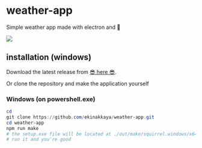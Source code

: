# weather-app

Simple weather app made with electron and 💖

![](https://github.com/ekinakkaya/weather-app/blob/main/screenshot.png?raw=true)



## installation (windows)
Download the latest release from [😎 here 😎](https://github.com/ekinakkaya/weather-app/releases).



Or clone the repository and make the application yourself


### Windows (on powershell.exe)

```powershell
cd 
git clone https://github.com/ekinakkaya/weather-app.git
cd weather-app
npm run make
# the setup.exe file will be located at ./out/make/squirrel.windows/x64/
# run it and you're good
```